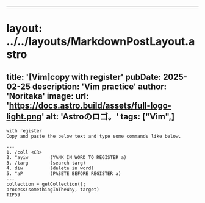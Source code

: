 
---
# layout: ../../layouts/MarkdownPostLayout.astro
title: '[Vim]copy with register'
pubDate: 2025-02-25
description: 'Vim practice'
author: 'Noritaka'
image:
    url: 'https://docs.astro.build/assets/full-logo-light.png'
    alt: 'Astroのロゴ。'
tags: ["Vim",]
---

```
with register
Copy and paste the below text and type some commands like below.

---
1. /coll <CR> 
2. "ayiw        (YANK IN WORD TO REGISTER a)
3. /targ        (search targ) 
4. diw          (delete in word)
5. "aP          (PASETE BEFORE REGISTER a)
---
collection = getCollection();
process(somethingInTheWay, target)
TIP59
